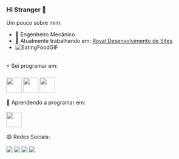 ### Hi Stranger 🖖

Um pouco sobre mim:

- 🧰 Engenheiro Mecânico
- 🔭 Atualmente trabalhando em:  <a href="https://royalsites.com.br/" target="_blank"> Royal Desenvolvimento de Sites </a>
- ![EatingFoodGIF](https://user-images.githubusercontent.com/106818201/199819822-319075c1-2b2d-4dd4-9165-b337bc99b6b3.gif)


<div style="display: inline_block"><br>
⚡ Sei programar em: <br><br>
<a>  <img align="center" height="40" width="40"  src="https://cdn-icons-png.flaticon.com/512/174/174881.png" target="_blank"></a> 
<a>  <img align="center" height="40" width="40"  src="https://cdn-icons-png.flaticon.com/512/226/226269.png"></a> 
<a>  <img align="center" height="40" width="40"  src="https://cdn-icons-png.flaticon.com/512/732/732190.png"></a> 

</div>

<div style="display: inline_block"><br>
🤔 Aprendendo a programar em: <br><br>
<a>  <img align="center" height="40" width="40"  src="https://cdn-icons-png.flaticon.com/512/1199/1199124.png"></a> 

</div>


</br>
😄 Redes Sociais: <br> <br>
  <a href="https://instagram.com/bielgsilva" target="_blank"><img src="https://img.shields.io/badge/-Instagram-%23E4405F?style=for-the-badge&logo=instagram&logoColor=white" target="_blank"></a>
 <a href="https://discord.gg/a9HBu2z8" target="_blank"><img src="https://img.shields.io/badge/Discord-7289DA?style=for-the-badge&logo=discord&logoColor=white" target="_blank"></a> 
  <a href = "mailto:ggsilva.eng@gmail.com"><img src="https://img.shields.io/badge/-Gmail-%23333?style=for-the-badge&logo=gmail&logoColor=white" target="_blank"></a>
  <a href="https://www.linkedin.com/in/ggsilvaeng" target="_blank"><img src="https://img.shields.io/badge/-LinkedIn-%230077B5?style=for-the-badge&logo=linkedin&logoColor=white" target="_blank"></a> 



